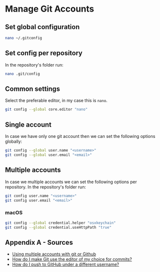 # Manage Git Accounts

## Set global configuration
```bash
nano ~/.gitconfig
```

## Set config per repository
In the repository's folder run:
```bash
nano .git/config
```

## Common settings
Select the preferable editor, in my case this is `nano`.
```bash
git config --global core.editor "nano"
```

## Single account
In case we have only one git account then we can set the following options globally:
```bash
git config --global user.name "<username>"
git config --global user.email "<email>"
```

## Multiple accounts
In case we multiple accounts we can set the following options per repository.
In the repository's folder run:
```bash
git config user.name "<username>"
git config user.email "<email>"
```

### macOS
```bash
git config --global credential.helper "osxkeychain"
git config --global credential.useHttpPath "true"
```

## Appendix A - Sources
- [Using multiple accounts with git or Github](https://coderwall.com/p/9ub-6a/using-multiple-accounts-with-git-or-github)
- [How do I make Git use the editor of my choice for commits?](https://stackoverflow.com/questions/2596805/how-do-i-make-git-use-the-editor-of-my-choice-for-commits)
- [How do I push to GitHub under a different username?](https://stackoverflow.com/questions/13103083/how-do-i-push-to-github-under-a-different-username)
